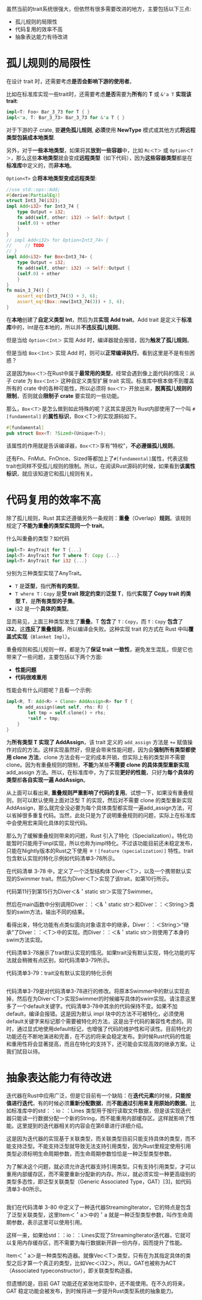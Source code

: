 
虽然当前的trait系统很强大，但依然有很多需要改进的地方，主要包括以下三点:

* 孤儿规则的局限性
* 代码复用的效率不高
* 抽象表达能力有待改进

# 孤儿规则的局限性

在设计 trait 时，还需要考虑**是否会影响下游的使用者**。

比如在标准库实现一些trait时，还需要考虑**是否**需要为**所有**的 **T** 或 `&'a T` **实现该 trait**:

```rust
impl<T: Foo> Bar_3_73 for T { }
impl<'a, T: Bar_3_73> Bar_3_73 for &'a T { }
```

对于下游的子 crate, 要**避免孤儿规则**, **必须**使用 **NewType** 模式或其他方式**将远程类型包装成本地类型**.

另外，对于**一些本地类型**，如果将其**放到一些容器**中，比如 `Rc＜T＞` 或 `Option＜T＞`，那么这些**本地类型**就会变成**远程类型**（如下代码），因为**这些容器类型**都是在**标准库**中定义的，而**非本地**。

`Option<T>` 会**将本地类型变成远程类型**:

```rust
//use std::ops::Add;
#[derive(PartialEq)]
struct Int3_74(i32);
impl Add<i32> for Int3_74 {
    type Output = i32;
    fn add(self, other: i32) -> Self::Output {
	(self.0) + other
    }
}
// impl Add<i32> for Option<Int3_74> {
//     // TODO
// }
impl Add<i32> for Box<Int3_74> {
    type Output = i32;
    fn add(self, other: i32) -> Self::Output {
	(self.0) + other
    }
}
fn main_3_74() {
	assert_eq!(Int3_74(3) + 3, 6);
	assert_eq!(Box::new(Int3_74(3)) + 3, 6);
}
```

在**本地**创建了**自定义类型 Int**，然后为其**实现 Add trait**。Add trait 是定义于**标准库**中的，Int是在本地的，所以并**不违反孤儿规则**。

但是当给 `Option＜Int＞` 实现 Add 时，编译器就会报错，因为**触发了孤儿规则**。

但是当给 `Box＜Int＞` 实现 Add 时，则可以**正常编译执行**。看到这里是不是有些困惑？

这是因为`Box＜T＞`在Rust中属于**最常用的类型**，经常会遇到像上面代码的情况：从子 crate 为 `Box＜Int＞` 这种自定义类型扩展 trait 实现。标准库中根本做不到覆盖所有的 crate 中的各种可能性，所以必须将 `Box＜T＞` 开放出来，**脱离孤儿规则的限制**，否则就会**限制子 crate** 要实现的一些功能。

那么，`Box＜T＞`是怎么做到如此特殊的呢？这其实是因为 Rust内部使用了一个叫 `#[fundamental]` 的**属性标识**，Box＜T＞的实现源码如下。

```rust
#[fundamental]
pub struct Box<T: ?Sized>(Unique<T>);
```

该属性的作用就是告诉编译器，`Box＜T＞`享有“特权”，**不必遵循孤儿规则**。

还有Fn、FnMut、FnOnce、Sized等都加上了`#[fundamental]`属性，代表这些trait也同样不受孤儿规则的限制。所以，在阅读Rust源码的时候，如果看到**该属性标识**，就应该知道它和孤儿规则有关。

# 代码复用的效率不高

除了孤儿规则，Rust 其实还遵循另外一条规则：**重叠**（Overlap）**规则**。该规则规定了**不能为重叠的类型实现同一个 trait**。

什么叫重叠的类型？如代码

```rust
impl<T> AnyTrait for T {...}
impl<T> AnyTrait for T where T: Copy {...}
impl<T> AnyTrait for i32 {...}
```

分别为三种类型实现了AnyTrait。

* `T` 是**泛型**，指代**所有的类型**。
* `T where T：Copy` 是**受 trait 限定约束**的**泛型 T**，指代**实现了 Copy trait 的类型 T**，是**所有类型的子集**。
* i32 是一个**具体的类型**。

显而易见，上面三种类型发生了**重叠**。T **包含**了 `T：Copy`，而 `T：Copy` **包含**了 **i32**。这**违反了重叠规则**，所以编译会失败。这种实现 trait 的方式在 Rust 中叫**覆盖式实现**（`Blanket Impl`）。

重叠规则和孤儿规则一样，都是为了**保证 trait 一致性**，避免发生混乱，但是它也带来了一些问题，主要包括以下两个方面:

* **性能问题**
* **代码很难重用**

性能会有什么问题呢？且看一个示例:

```rust
impl<R, T: Add<R> + Clone> AddAssign<R> for T {
	fn add_assign(&mut self, rhs: R) {
	    let tmp = self.clone() + rhs;
	    *self = tmp;
	}
}
```

为**所有类型 T 实现了 AddAssign**，该 trait 定义的 `add_assign` 方法是 `+=` 赋值操作对应的方法。这样实现虽然好，但是会带来性能问题，因为会**强制所有类型都使用 clone 方法**，clone 方法会有一定的成本开销，但实际上有的类型并不需要 clone。因为有重叠规则的限制，**不能**为某些**不需要 clone 的具体类型重新实现** add_assign 方法。所以，在标准库中，为了实现**更好的性能**，只好为**每个具体的类型**都**各自实现一遍 AddAssign**。

从上面可以看出来, **重叠规则严重影响了代码的复用**。试想一下，如果没有重叠规则，则可以默认使用上面对泛型 T 的实现，然后对不需要 clone 的类型重新实现AddAssign，那么就完全没必要为每个具体类型都实现一遍add_assign方法，可以省掉很多重复代码。当然，此处只是为了说明重叠规则的问题，实际上在标准库中会使用宏来简化具体的实现代码。

那么为了缓解重叠规则带来的问题，Rust 引入了特化（Specialization）。特化功能暂时只能用于impl实现，所以也称为impl特化。不过该功能目前还未稳定发布，只能在Nightly版本的Rust之下使用 `＃！[feature（specialization）]` 特性。trait包含默认实现的特化示例如代码清单3-78所示。



在代码清单 3-78 中，定义了一个泛型结构体 Diver＜T＞，以及一个携带默认实现的Swimmer trait。然后为Diver＜T＞实现了该trait，如第10行所示。

代码第11行到第15行为Diver＜&＇static str＞实现了Swimmer。

然后在main函数中分别调用Diver：：＜&＇static str＞和Diver：：＜String＞类型的swim方法，输出不同的结果。

看得出来，特化功能有点类似面向对象语言中的继承，Diver：：＜String＞“继承”了Diver：：＜T＞中的实现。而Diver：：＜&＇static str＞则使用了本身的swim方法实现。

代码清单3-78展示了trait默认实现的情况。如果trait没有默认实现，特化功能的写法就会稍微有点区别，如代码清单3-79所示。

代码清单3-79：trait没有默认实现的特化示例

```rust

```

代码清单3-79是对代码清单3-78进行的修改。将原本Swimmer中的默认实现去掉，然后在为Diver＜T＞实现Swimmer的时候编写具体的swim实现。请注意这里多了一个default关键字。代码清单3-78中其余的代码保持不变。如果不加 default，编译会报错。这是因为默认 impl 块中的方法不可被特化，必须使用default关键字来标记那个需要被特化的方法，这是出于代码的兼容性考虑的。同时，通过显式地使用default标记，也增强了代码的维护性和可读性。目前特化的功能还在不断地演进和完善，在不远的将来会稳定发布。到时候Rust代码的性能和重用性将会显著提高，而且在特化的支持下，还可能会实现高效的继承方案。让我们拭目以待。

# 抽象表达能力有待改进

迭代器在Rust中应用广泛，但是它目前有一个缺陷：在**迭代元素**的时候，**只能按值进行迭代**，有的时候必须**重新分配数据**，而**不能通过引用来复用原始的数据**。比如标准库中的std：：io：：Lines 类型用于按行读取文件数据，但是该实现迭代器只能读一行数据分配一个新的String，而不能重用内部缓存区。这样就影响了性能。这里提到的迭代器相关的内容会在第6章进行详细介绍。

这是因为迭代器的实现基于关联类型，而关联类型目前只能支持具体的类型，而不能支持泛型。不能支持泛型就导致无法支持引用类型，因为Rust里规定使用引用类型必须标明生命周期参数，而生命周期参数恰恰是一种泛型类型参数。

为了解决这个问题，就必须允许迭代器支持引用类型。只有支持引用类型，才可以重用内部缓存区，而不需要重新分配新的内存。所以，就必须实现一种更高级别的类型多态性，即泛型关联类型（Generic Associated Type，GAT）[3]，如代码清单3-80所示。

```

```


我们在代码清单 3-80 中定义了一种迭代器StreamingIterator，它的特点是包含了泛型关联类型，这里Item＜＇a＞中的＇a 就是一种泛型类型参数，叫作生命周期参数，表示这里可以使用引用。

这样一来，如果给std：：io：：Lines实现了StreamingIterator迭代器，它就可以复用内存缓存区，而不需要为每行数据新开辟一份内存，因而提升了性能。

Item＜＇a＞是一种类型构造器。就像Vec＜T＞类型，只有在为其指定具体的类型之后才算一个真正的类型，比如Vec＜i32＞。所以，GAT也被称为ACT（Associated typeconstructor），即关联类型构造器。

但遗憾的是，目前 GAT 功能还在紧张地实现中，还不能使用。在不久的将来，GAT 稳定功能会被发布，到时候将进一步提升Rust类型系统的抽象能力。
